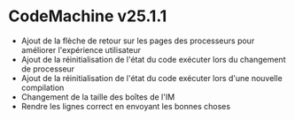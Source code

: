# CodeMachine v25.1.1

- Ajout de la flèche de retour sur les pages des processeurs pour améliorer l'expérience utilisateur
- Ajout de la réinitialisation de l'état du code exécuter lors du changement de processeur
- Ajout de la réinitialisation de l'état du code exécuter lors d'une nouvelle compilation
- Changement de la taille des boîtes de l'IM
- Rendre les lignes correct en envoyant les bonnes choses
